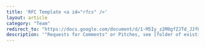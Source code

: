 ```yaml
---
title: 'RFC Template <a id="rfcs" />'
layout: article
category: "Team"
redirect_to: "https://docs.google.com/document/d/1-M5Iy_z2M0gfZJTd_JJfHaToa8HRc8E40fJpgCFRSjc/edit"
description: '"Requests for Comments" or Pitches, see [folder of existing RFCs](https://drive.google.com/drive/folders/19gDt7iCpiKIcxRrGabFHvKOfLUTg6zdv?ths=true)'
---
```

